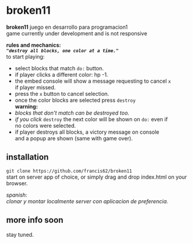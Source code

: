 #  broken11

**broken11** juego en desarrollo para programacion1 </br>
game currently under development and is not responsive

**rules and mechanics:** </br>
***```"destroy all blocks, one color at a time."```*** </br>
to start playing: </br>
- select blocks that match ```do:``` button. </br>
- if player clicks a different color: hp -1. </br>
- the embed console will show a message requesting to cancel ```x```  </br>
if player missed. </br>
- press the ```x``` button to cancel selection. </br>
- once the color blocks are selected press ```destroy``` </br>
**warning:** </br>
- *blocks that don't match can be destroyed too.* </br>
- *if you click* ```destroy``` the next color will be shown on ```do:``` even if </br>
no colors were selected. </br>
- if player destroys all blocks, a victory message on console </br>
and a popup are shown (same with game over). 

##  installation
  
```git clone https://github.com/francis62/broken11```</br>
start on server app of choice, or simply drag and drop index.html on your browser.

*spanish:*</br>
*clonar y montar localmente server con aplicacion de preferencia.*


##  more info soon

stay tuned.